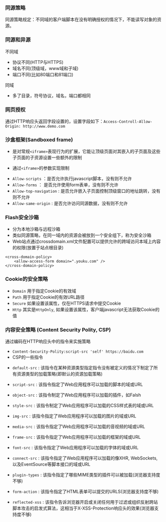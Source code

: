 ### 同源策略

同源策略规定：不同域的客户端脚本在没有明确授权的情况下，不能读写对象的资源。

### 同源和异源

不同域

- 协议不同(HTTP与HTTPS)
- 域名不同(顶级域，www域和子域)
- 端口不同(比如80端口和81端口)

同域

- 多了目录，符号协议，域名，端口都相同

### 网页授权

通过HTTP响应头返回字段设置的，设置字段如下：`Access-Controll-Allow-Origin: http://www.demo.com`


### 沙盒框架(Sandboxed frame)

- 是对常规`<iframe>`表现行为的扩展，它能让顶级页面对其嵌入的子页面及这些子页面的子资源设置一些额外的限制

- 通过`<iframe>`的参数实现限制
 * `Allow-scripts` ：是否允许执行javascript脚本，没有则不允许
 * `Allow-forms` ： 是否允许使用form表单，没有则不允许
 * `Allow-top-navigation` : 是否允许嵌入子页面控制顶级窗口的地址跳转，没有则不允许
 * `Allow-same-origin` : 是否允许访问同源数据，没有则不允许

### Flash安全沙箱

- 分为本地沙箱与远程沙箱
- 类似同源策略，在同一域内的资源会被放到一个安全组下，称为安全沙箱
- Web站点通过crossdomain.xml文件配置可以提供允许的跨域访问本域上内容的权限(放置于站点根目录)
 ```
 <cross-domain-policy>
	 <allow-access-form domain=".youku.com" />
 </cross-domain-policy>
 
 ```

### Cookie的安全策略

- `Domain` 用于指定Cookie的有效域
- `Path` 用于指定Cookie的有效URL路径
- `Secure` 如果设置该属性，仅在HTTPS请求中提交Cookie
- `Http` 其实是`HttpOnly`, 如果设置该属性，客户端javascript无法获取Cookie的值

### 内容安全策略 (Content Security Polity, CSP)

通过编码在HTTP响应头中的指令来实施策略

- `Content-Security-Polity:script-src 'self' https://baidu.com`
- CSP的一些指令
 * `default-src` : 该指令在某种资源类型指定指令没有被定义的情况下制定了所有资源类型的加载策略(即默认的资源加载策略)
 * `script-src` :  该指令指定了Web应用程序可以加载的脚本的域或URL
 * `object-src` :  该指令制定了Web应用程序可以加载的插件，如Falsh
 * `style-src` :  该指令制定了Web应用程序可以加载的CSS样式表的域或URL
 * `img-src` : 该指令指定了Web应用程序可以加载的图片的域或URL
 * `media-src` : 该指令指定了Web应用程序可以加载的音视频的域或URL

 * `frame-src` : 该指令指定了Web应用程序可以加载的框架的域或URL

 * `font-src` : 该指令指定了Web应用程序可以加载的字体的域或URL

 * `connect-src` : 该指令指定了Web应用程序可以加载的像XHR, WebSockets, 以及EventSource等脚本接口的域或URL

 * `plugin-types` : 该指令指定了哪些MIME类型的插件可以被加载(浏览器支持度不够)

 * `form-action` : 该指令指定了HTML表单可以提交的URLS(浏览器支持度不够)

 * `reflected-xss` : 该指令告诉浏览器开启或关闭任何用于过滤或组织反射跨站脚本攻击的启发式算法，这相当于X-XSS-Protection响应头的效果(浏览器支持度不够)
